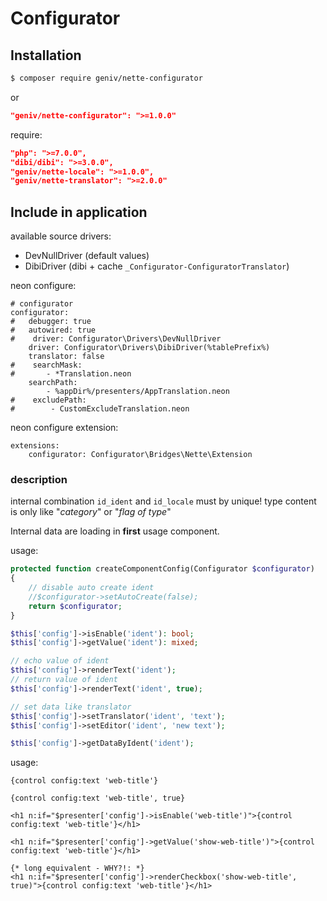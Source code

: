 Configurator
============

Installation
------------

```sh
$ composer require geniv/nette-configurator
```
or
```json
"geniv/nette-configurator": ">=1.0.0"
```

require:
```json
"php": ">=7.0.0",
"dibi/dibi": ">=3.0.0",
"geniv/nette-locale": ">=1.0.0",
"geniv/nette-translator": ">=2.0.0"
```

Include in application
----------------------

available source drivers:
- DevNullDriver (default values)
- DibiDriver (dibi + cache `_Configurator-ConfiguratorTranslator`)

neon configure:
```neon
# configurator
configurator:
#   debugger: true
#   autowired: true
#    driver: Configurator\Drivers\DevNullDriver
    driver: Configurator\Drivers\DibiDriver(%tablePrefix%)
    translator: false
#    searchMask: 
#       - *Translation.neon
    searchPath:
        - %appDir%/presenters/AppTranslation.neon
#    excludePath:
#        - CustomExcludeTranslation.neon
```

neon configure extension:
```neon
extensions:
    configurator: Configurator\Bridges\Nette\Extension
```

### description
internal combination `id_ident` and `id_locale` must by unique! type content is only like "_category_" or "_flag of type_"

Internal data are loading in **first** usage component.

usage:
```php
protected function createComponentConfig(Configurator $configurator)
{
    // disable auto create ident
    //$configurator->setAutoCreate(false);
    return $configurator;
}
```

```php
$this['config']->isEnable('ident'): bool;
$this['config']->getValue('ident'): mixed;

// echo value of ident
$this['config']->renderText('ident');
// return value of ident
$this['config']->renderText('ident', true);

// set data like translator
$this['config']->setTranslator('ident', 'text');
$this['config']->setEditor('ident', 'new text');

$this['config']->getDataByIdent('ident');
```

usage:
```latte
{control config:text 'web-title'}

{control config:text 'web-title', true}

<h1 n:if="$presenter['config']->isEnable('web-title')">{control config:text 'web-title'}</h1>

<h1 n:if="$presenter['config']->getValue('show-web-title')">{control config:text 'web-title'}</h1>

{* long equivalent - WHY?!: *}
<h1 n:if="$presenter['config']->renderCheckbox('show-web-title', true)">{control config:text 'web-title'}</h1>
```
